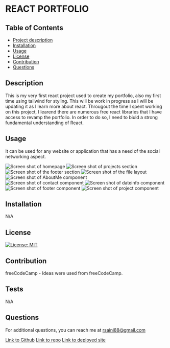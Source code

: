 # REACT PORTFOLIO

## Table of Contents

- [Project description](#description)
- [Installation](#installation)
- [Usage](#usage)
- [License](#license)
- [Contribution](#contribution)
- [Questions](#questions)

## Description

This is my very first react project used to create my portfolio, also my first time using tailwind for styling. This will be work in progress as I will be updating it as I learn more about react. Througout the time I spent working on this project, I learend there are numerous free react libraries that I have access to revamp the portfolio. In order to do so, I need to biuld a strong fundamental understanding of React.

## Usage

It can be used for any website or application that has a need of the social networking aspect.

![Screen shot of homepage](./assets/homepage.png)
![Screen shot of projects section](./assets/projectSection.png)
![Screen shot of the footer section](./assets/footerSection.png)
![Screen shot of the file layout](./assets/filelayot.png)
![Screen shot of AboutMe component ](./assets/aboutmeComponent.png)
![Screen shot of contact component ](./assets/contactComponent.png)
![Screen shot of dateinfo component ](./assets/dataInfoforComponent.png)
![Screen shot of footer component ](./assets/footerComponent.png)
![Screen shot of project component ](./assets/projectComponent.png)

## Installation

N/A

## License

[![License: MIT](https://img.shields.io/badge/License-MIT-yellow.svg)](https://opensource.org/licenses/MIT)

## Contribution

freeCodeCamp - Ideas were used from freeCodeCamp.

## Tests

N/A

## Questions

For additional questions, you can reach me at rsaini88@gmail.com

[Link to Github](https://github.com/rjsaini88)
[Link to repo](https://github.com/rjsaini88/Rj-Saini-Portfolio)
[Link to deployed site](https://main--jazzy-quokka-518630.netlify.app/#contact) 
